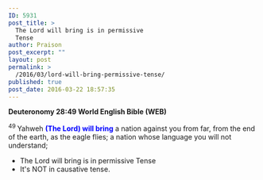 ```yaml
---
ID: 5931
post_title: >
  The Lord will bring is in permissive
  Tense
author: Praison
post_excerpt: ""
layout: post
permalink: >
  /2016/03/lord-will-bring-permissive-tense/
published: true
post_date: 2016-03-22 18:57:35
---
```

<strong><span class="passage-display-bcv">Deuteronomy 28:49
</span><span class="passage-display-version">World English Bible (WEB)</span></strong>

<span id="en-WEB-5661" class="text Deut-28-49"><sup class="versenum">49 </sup>Yahweh <span style="color: #0000ff;"><strong>(The Lord) will bring</strong></span> a nation against you from far, from the end of the earth, as the eagle flies; a nation whose language you will not understand;</span>
<ul>
	<li>The Lord will bring is in permissive Tense</li>
	<li>It's NOT in causative tense.</li>
</ul>
